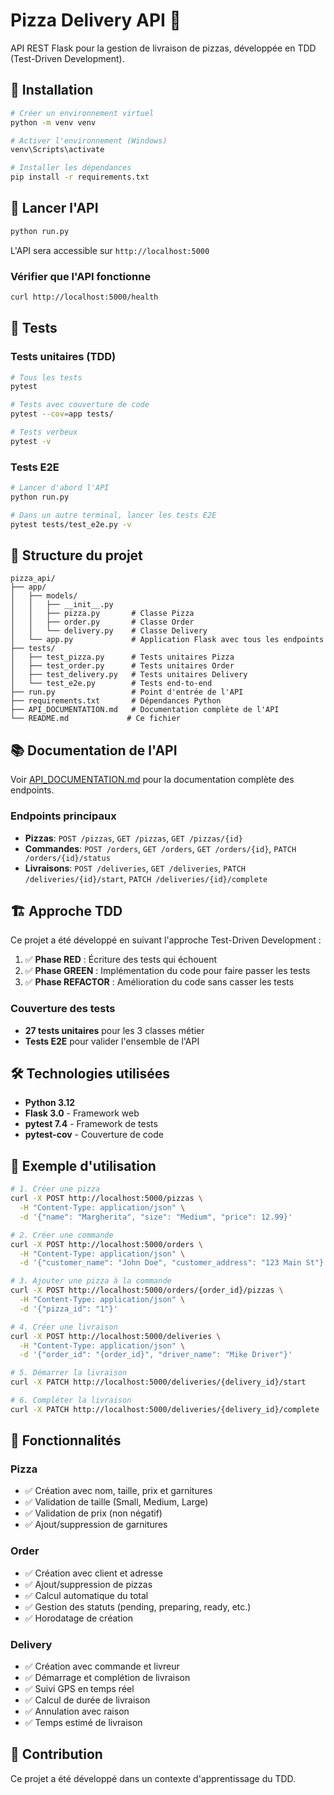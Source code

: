 # Pizza Delivery API 🍕

API REST Flask pour la gestion de livraison de pizzas, développée en TDD (Test-Driven Development).

## 🚀 Installation

```bash
# Créer un environnement virtuel
python -m venv venv

# Activer l'environnement (Windows)
venv\Scripts\activate

# Installer les dépendances
pip install -r requirements.txt
```

## 🏃 Lancer l'API

```bash
python run.py
```

L'API sera accessible sur `http://localhost:5000`

### Vérifier que l'API fonctionne

```bash
curl http://localhost:5000/health
```

## 🧪 Tests

### Tests unitaires (TDD)

```bash
# Tous les tests
pytest

# Tests avec couverture de code
pytest --cov=app tests/

# Tests verbeux
pytest -v
```

### Tests E2E

```bash
# Lancer d'abord l'API
python run.py

# Dans un autre terminal, lancer les tests E2E
pytest tests/test_e2e.py -v
```

## 📁 Structure du projet

```
pizza_api/
├── app/
│   ├── models/
│   │   ├── __init__.py
│   │   ├── pizza.py       # Classe Pizza
│   │   ├── order.py       # Classe Order
│   │   └── delivery.py    # Classe Delivery
│   └── app.py             # Application Flask avec tous les endpoints
├── tests/
│   ├── test_pizza.py      # Tests unitaires Pizza
│   ├── test_order.py      # Tests unitaires Order
│   ├── test_delivery.py   # Tests unitaires Delivery
│   └── test_e2e.py        # Tests end-to-end
├── run.py                 # Point d'entrée de l'API
├── requirements.txt       # Dépendances Python
├── API_DOCUMENTATION.md   # Documentation complète de l'API
└── README.md             # Ce fichier
```

## 📚 Documentation de l'API

Voir [API_DOCUMENTATION.md](API_DOCUMENTATION.md) pour la documentation complète des endpoints.

### Endpoints principaux

- **Pizzas**: `POST /pizzas`, `GET /pizzas`, `GET /pizzas/{id}`
- **Commandes**: `POST /orders`, `GET /orders`, `GET /orders/{id}`, `PATCH /orders/{id}/status`
- **Livraisons**: `POST /deliveries`, `GET /deliveries`, `PATCH /deliveries/{id}/start`, `PATCH /deliveries/{id}/complete`

## 🏗️ Approche TDD

Ce projet a été développé en suivant l'approche Test-Driven Development :

1. ✅ **Phase RED** : Écriture des tests qui échouent
2. ✅ **Phase GREEN** : Implémentation du code pour faire passer les tests
3. ✅ **Phase REFACTOR** : Amélioration du code sans casser les tests

### Couverture des tests

- **27 tests unitaires** pour les 3 classes métier
- **Tests E2E** pour valider l'ensemble de l'API

## 🛠️ Technologies utilisées

- **Python 3.12**
- **Flask 3.0** - Framework web
- **pytest 7.4** - Framework de tests
- **pytest-cov** - Couverture de code

## 📝 Exemple d'utilisation

```bash
# 1. Créer une pizza
curl -X POST http://localhost:5000/pizzas \
  -H "Content-Type: application/json" \
  -d '{"name": "Margherita", "size": "Medium", "price": 12.99}'

# 2. Créer une commande
curl -X POST http://localhost:5000/orders \
  -H "Content-Type: application/json" \
  -d '{"customer_name": "John Doe", "customer_address": "123 Main St"}'

# 3. Ajouter une pizza à la commande
curl -X POST http://localhost:5000/orders/{order_id}/pizzas \
  -H "Content-Type: application/json" \
  -d '{"pizza_id": "1"}'

# 4. Créer une livraison
curl -X POST http://localhost:5000/deliveries \
  -H "Content-Type: application/json" \
  -d '{"order_id": "{order_id}", "driver_name": "Mike Driver"}'

# 5. Démarrer la livraison
curl -X PATCH http://localhost:5000/deliveries/{delivery_id}/start

# 6. Compléter la livraison
curl -X PATCH http://localhost:5000/deliveries/{delivery_id}/complete
```

## 🎯 Fonctionnalités

### Pizza
- ✅ Création avec nom, taille, prix et garnitures
- ✅ Validation de taille (Small, Medium, Large)
- ✅ Validation de prix (non négatif)
- ✅ Ajout/suppression de garnitures

### Order
- ✅ Création avec client et adresse
- ✅ Ajout/suppression de pizzas
- ✅ Calcul automatique du total
- ✅ Gestion des statuts (pending, preparing, ready, etc.)
- ✅ Horodatage de création

### Delivery
- ✅ Création avec commande et livreur
- ✅ Démarrage et complétion de livraison
- ✅ Suivi GPS en temps réel
- ✅ Calcul de durée de livraison
- ✅ Annulation avec raison
- ✅ Temps estimé de livraison

## 🤝 Contribution

Ce projet a été développé dans un contexte d'apprentissage du TDD.
